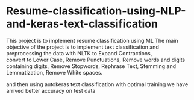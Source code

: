 # Resume-classification-using-NLP-and-keras-text-classification
This project is to implement resume classification using ML
The main objective of the project is to implement text classification and 
preprocessing the data with NLTK  to 
Expand Contractions,                                                                       
convert to Lower Case,
Remove Punctuations,
Remove words and digits containing digits,
Remove Stopwords,
Rephrase Text,
Stemming and Lemmatization,
Remove White spaces.

and then using autokeras text classification with optimal training
we have arrived better accuracy on test data
